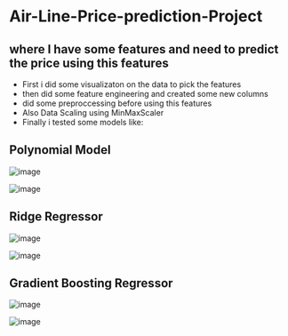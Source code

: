# Air-Line-Price-prediction-Project
## where I have some features and need to predict the price using this features 
- First i did some visualizaton on the data to pick the features 
- then did some feature engineering and created some new columns
- did some preproccessing before using this features
- Also Data Scaling using MinMaxScaler 
- Finally i tested some models like:

## Polynomial Model 

![image](https://user-images.githubusercontent.com/74101131/168770560-c26646d6-7698-47d0-aff6-c816bd579cbc.png)

![image](https://user-images.githubusercontent.com/74101131/168770514-96438faf-7e57-4f56-8a30-033cfcc9e8dc.png)


## Ridge Regressor

![image](https://user-images.githubusercontent.com/74101131/168770369-f6b64a8d-5d28-42c6-8115-9ff5ff816d77.png)

![image](https://user-images.githubusercontent.com/74101131/168770407-99794577-b25e-4dde-b338-0c0112705db4.png)


## Gradient Boosting Regressor 

![image](https://user-images.githubusercontent.com/74101131/168769924-54c95aa3-ac13-43a4-b399-a36adc713877.png)

![image](https://user-images.githubusercontent.com/74101131/168770211-3f6d3fb0-e85e-406b-94e6-b97a27050a85.png)


 
